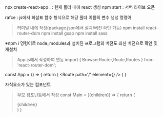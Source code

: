 npx create-react-app . : 현재 폴더 내에 react 생성
npm start : 서버 라이브 오픈

rafce : js에서 화살표 함수 형식으로 해당 폴더 이름의 변수 생성 명령어

> 터미널 내에 작성(package.json에서 설치/버전 확인 가능)
npm install react-router-dom
npm install gsap
npm install sass

※npm i 명령어로 node_modules과 설치된 프로그램의 버전도 최신 버전으로 확인 및 재설치

> App.js에서 작성하여 연동
import { BrowserRouter,Route,Routes } from 'react-router-dom';

const App = () => {
  return (
    <BrowserRouter>
      <Routes>
        <Route path='/' element={<Homeview />} />
      </Routes>
    </BrowserRouter>
  )
}

자식요소가 있는 컴포넌트
> 부모 컴포넌트에서 작성
const Main = ({children}) => {
  return (
    <main id='main' role='main'>
        {children}
    </main>
  )
}